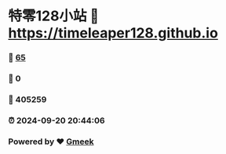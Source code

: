 # 特零128小站 :link: https://timeleaper128.github.io 
### :page_facing_up: [65](https://timeleaper128.github.io/tag.html) 
### :speech_balloon: 0 
### :hibiscus: 405259 
### :alarm_clock: 2024-09-20 20:44:06 
### Powered by :heart: [Gmeek](https://github.com/Meekdai/Gmeek)
